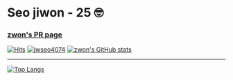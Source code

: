 # Seo jiwon - 25 🤓

### [zwon's PR page](http://zwon-prpage.herokuapp.com/)
[![Hits](https://hits.seeyoufarm.com/api/count/incr/badge.svg?url=https%3A%2F%2Fgithub.com%2Fjwseo4074&count_bg=%23000000&title_bg=%23555555&icon=&icon_color=%23E7E7E7&title=Github&edge_flat=false)](https://hits.seeyoufarm.com)
[![jwseo4074](http://mazassumnida.wtf/api/mini/generate_badge?boj=jwseo4074)](https://solved.ac/jwseo4074)
[![zwon's GitHub stats](https://github-readme-stats.vercel.app/api?username=jwseo4074)](https://github.com/jwseo4074/github-readme-stats)

---

[![Top Langs](https://github-readme-stats.vercel.app/api/top-langs/?username=jwseo4074)](https://github.com/깃허브아이디/github-readme-stats)

